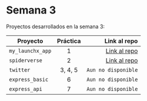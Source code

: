 # Semana 3 

Proyectos desarrollados en la semana 3:

| Proyecto | Práctica | Link al repo |
| ------------- |:-------------:| -----:|
|`my_launchx_app`|1|[Link al repo](https://github.com/CarlosDaniel111/my_launchx_app)|
|`spiderverse`|2|[Link al repo](https://github.com/CarlosDaniel111/spiderverse)|
|`twitter`|3, 4, 5|`Aun no disponible`|
|`express_basic`|6|`Aun no disponible`|
|`express_api`|7|`Aun no disponible`|